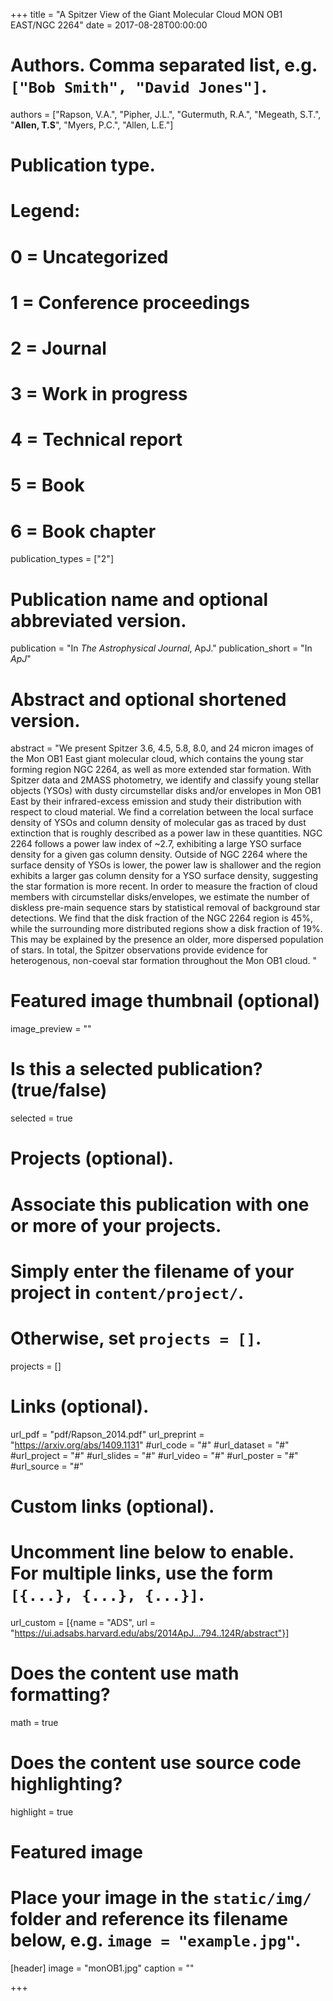 +++
title = "A Spitzer View of the Giant Molecular Cloud MON OB1 EAST/NGC 2264"
date = 2017-08-28T00:00:00

# Authors. Comma separated list, e.g. `["Bob Smith", "David Jones"]`.
authors = ["Rapson, V.A.", "Pipher, J.L.", "Gutermuth, R.A.", "Megeath, S.T.", "**Allen, T.S**", "Myers, P.C.",   "Allen, L.E."]

# Publication type.
# Legend:
# 0 = Uncategorized
# 1 = Conference proceedings
# 2 = Journal
# 3 = Work in progress
# 4 = Technical report
# 5 = Book
# 6 = Book chapter
publication_types = ["2"]

# Publication name and optional abbreviated version.
publication = "In *The Astrophysical Journal*, ApJ."
publication_short = "In *ApJ*"

# Abstract and optional shortened version.
abstract = "We present Spitzer 3.6, 4.5, 5.8, 8.0, and 24 micron images of the Mon OB1 East giant molecular cloud, which contains the young star forming region NGC 2264, as well as more extended star formation. With Spitzer data and 2MASS photometry, we identify and classify young stellar objects (YSOs) with dusty circumstellar disks and/or envelopes in Mon OB1 East by their infrared-excess emission and study their distribution with respect to cloud material. We find a correlation between the local surface density of YSOs and column density of molecular gas as traced by dust extinction that is roughly described as a power law in these quantities. NGC 2264 follows a power law index of ~2.7, exhibiting a large YSO surface density for a given gas column density. Outside of NGC 2264 where the surface density of YSOs is lower, the power law is shallower and the region exhibits a larger gas column density for a YSO surface density, suggesting the star formation is more recent. In order to measure the fraction of cloud members with circumstellar disks/envelopes, we estimate the number of diskless pre-main sequence stars by statistical removal of background star detections. We find that the disk fraction of the NGC 2264 region is 45%, while the surrounding more distributed regions show a disk fraction of 19%. This may be explained by the presence an older, more dispersed population of stars. In total, the Spitzer observations provide evidence for heterogenous, non-coeval star formation throughout the Mon OB1 cloud.  "

# Featured image thumbnail (optional)
image_preview = ""

# Is this a selected publication? (true/false)
selected = true

# Projects (optional).
#   Associate this publication with one or more of your projects.
#   Simply enter the filename of your project in `content/project/`.
#   Otherwise, set `projects = []`.
projects = []

# Links (optional).
url_pdf = "pdf/Rapson_2014.pdf"
url_preprint = "https://arxiv.org/abs/1409.1131"
#url_code = "#"
#url_dataset = "#"
#url_project = "#"
#url_slides = "#"
#url_video = "#"
#url_poster = "#"
#url_source = "#"

# Custom links (optional).
#   Uncomment line below to enable. For multiple links, use the form `[{...}, {...}, {...}]`.
url_custom = [{name = "ADS", url = "https://ui.adsabs.harvard.edu/abs/2014ApJ...794..124R/abstract"}]

# Does the content use math formatting?
math = true

# Does the content use source code highlighting?
highlight = true

# Featured image
# Place your image in the `static/img/` folder and reference its filename below, e.g. `image = "example.jpg"`.
[header]
image = "monOB1.jpg"
caption = ""

+++

